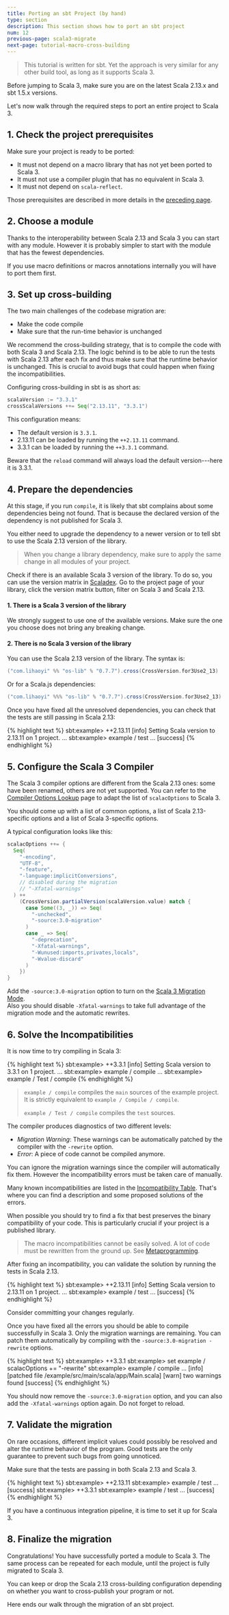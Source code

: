 ```yaml
---
title: Porting an sbt Project (by hand)
type: section
description: This section shows how to port an sbt project
num: 12
previous-page: scala3-migrate
next-page: tutorial-macro-cross-building
---
```


> This tutorial is written for sbt.
> Yet the approach is very similar for any other build tool, as long as it supports Scala 3.

Before jumping to Scala 3, make sure you are on the latest Scala 2.13.x and sbt 1.5.x versions.

Let's now walk through the required steps to port an entire project to Scala 3.

## 1. Check the project prerequisites

Make sure your project is ready to be ported:
- It must not depend on a macro library that has not yet been ported to Scala 3.
- It must not use a compiler plugin that has no equivalent in Scala 3.
- It must not depend on `scala-reflect`.

Those prerequisites are described in more details in the [preceding page](tutorial-prerequisites.html).

## 2. Choose a module

Thanks to the interoperability between Scala 2.13 and Scala 3 you can start with any module.
However it is probably simpler to start with the module that has the fewest dependencies.

If you use macro definitions or macros annotations internally you will have to port them first.

## 3. Set up cross-building

The two main challenges of the codebase migration are:
- Make the code compile
- Make sure that the run-time behavior is unchanged

We recommend the cross-building strategy, that is to compile the code with both Scala 3 and Scala 2.13.
The logic behind is to be able to run the tests with Scala 2.13 after each fix and thus make sure that the runtime behavior is unchanged.
This is crucial to avoid bugs that could happen when fixing the incompatibilities.

Configuring cross-building in sbt is as short as:

```scala
scalaVersion := "3.3.1"
crossScalaVersions ++= Seq("2.13.11", "3.3.1")
```

This configuration means:
- The default version is `3.3.1`.
- 2.13.11 can be loaded by running the `++2.13.11` command.
- 3.3.1 can be loaded by running the `++3.3.1` command.

Beware that the `reload` command will always load the default version---here it is 3.3.1.

## 4. Prepare the dependencies

At this stage, if you run `compile`, it is likely that sbt complains about some dependencies being not found.
That is because the declared version of the dependency is not published for Scala 3.

You either need to upgrade the dependency to a newer version or to tell sbt to use the Scala 2.13 version of the library.

> When you change a library dependency, make sure to apply the same change in all modules of your project.

Check if there is an available Scala 3 version of the library.
To do so, you can use the version matrix in [Scaladex](https://index.scala-lang.org/).
Go to the project page of your library, click the version matrix button, filter on Scala 3 and Scala 2.13.

#### 1. There is a Scala 3 version of the library

We strongly suggest to use one of the available versions.
Make sure the one you choose does not bring any breaking change.

#### 2. There is no Scala 3 version of the library

You can use the Scala 2.13 version of the library. The syntax is:

```scala
("com.lihaoyi" %% "os-lib" % "0.7.7").cross(CrossVersion.for3Use2_13)
```

Or for a Scala.js dependencies:

```scala
("com.lihaoyi" %%% "os-lib" % "0.7.7").cross(CrossVersion.for3Use2_13)
```

Once you have fixed all the unresolved dependencies, you can check that the tests are still passing in Scala 2.13:

{% highlight text %}
sbt:example> ++2.13.11
[info] Setting Scala version to 2.13.11 on 1 project.
...
sbt:example> example / test
...
[success]
{% endhighlight %}

## 5. Configure the Scala 3 Compiler

The Scala 3 compiler options are different from the Scala 2.13 ones: some have been renamed, others are not yet supported.
You can refer to the [Compiler Options Lookup](options-lookup.html) page to adapt the list of `scalacOptions` to Scala 3.

You should come up with a list of common options, a list of Scala 2.13-specific options and a list of Scala 3-specific options.

A typical configuration looks like this:
```scala
scalacOptions ++= {
  Seq(
    "-encoding",
    "UTF-8",
    "-feature",
    "-language:implicitConversions",
    // disabled during the migration
    // "-Xfatal-warnings"
  ) ++ 
    (CrossVersion.partialVersion(scalaVersion.value) match {
      case Some((3, _)) => Seq(
        "-unchecked",
        "-source:3.0-migration"
      )
      case _ => Seq(
        "-deprecation",
        "-Xfatal-warnings",
        "-Wunused:imports,privates,locals",
        "-Wvalue-discard"
      )
    })
}
```

Add the `-source:3.0-migration` option to turn on the [Scala 3 Migration Mode](tooling-migration-mode.html).   
Also you should disable `-Xfatal-warnings` to take full advantage of the migration mode and the automatic rewrites.

## 6. Solve the Incompatibilities

It is now time to try compiling in Scala 3:

{% highlight text %}
sbt:example> ++3.3.1
[info] Setting Scala version to 3.3.1 on 1 project.
...
sbt:example> example / compile
...
sbt:example> example / Test / compile
{% endhighlight %}

> `example / compile` compiles the `main` sources of the example project.
> It is strictly equivalent to `example / Compile / compile`.
>
> `example / Test / compile` compiles the `test` sources.

The compiler produces diagnostics of two different levels:
- *Migration Warning*: These warnings can be automatically patched by the compiler with the `-rewrite` option.
- *Error*: A piece of code cannot be compiled anymore.

You can ignore the migration warnings since the compiler will automatically fix them.
However the incompatibility errors must be taken care of manually.

Many known incompatibilities are listed in the [Incompatibility Table](incompatibility-table.html). 
That's where you can find a description and some proposed solutions of the errors.

When possible you should try to find a fix that best preserves the binary compatibility of your code.
This is particularly crucial if your project is a published library.

> The macro incompatibilities cannot be easily solved.
> A lot of code must be rewritten from the ground up.
> See [Metaprogramming](compatibility-metaprogramming.html).

After fixing an incompatibility, you can validate the solution by running the tests in Scala 2.13.

{% highlight text %}
sbt:example> ++2.13.11
[info] Setting Scala version to 2.13.11 on 1 project.
...
sbt:example> example / test
...
[success]
{% endhighlight %}

Consider committing your changes regularly.

Once you have fixed all the errors you should be able to compile successfully in Scala 3.
Only the migration warnings are remaining.
You can patch them automatically by compiling with the `-source:3.0-migration -rewrite` options.

{% highlight text %}
sbt:example> ++3.3.1
sbt:example> set example / scalacOptions += "-rewrite"
sbt:example> example / compile
...
[info] [patched file /example/src/main/scala/app/Main.scala]
[warn] two warnings found
[success]
{% endhighlight %}

You should now remove the `-source:3.0-migration` option, and you can also add the `-Xfatal-warnings` option again.
Do not forget to reload.

## 7. Validate the migration

On rare occasions, different implicit values could possibly be resolved and alter the runtime behavior of the program.
Good tests are the only guarantee to prevent such bugs from going unnoticed.

Make sure that the tests are passing in both Scala 2.13 and Scala 3.

{% highlight text %}
sbt:example> ++2.13.11
sbt:example> example / test
...
[success]
sbt:example> ++3.3.1
sbt:example> example / test
...
[success]
{% endhighlight %}

If you have a continuous integration pipeline, it is time to set it up for Scala 3.

## 8. Finalize the migration

Congratulations! You have successfully ported a module to Scala 3.
The same process can be repeated for each module, until the project is fully migrated to Scala 3.

You can keep or drop the Scala 2.13 cross-building configuration depending on whether you want to cross-publish your program or not.

Here ends our walk through the migration of an sbt project.

